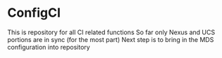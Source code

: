 # ConfigCI
 This is repository for all CI related functions
 So far only Nexus and UCS portions are in sync (for the most part)
 Next step is to bring in the MDS configuration into repository
